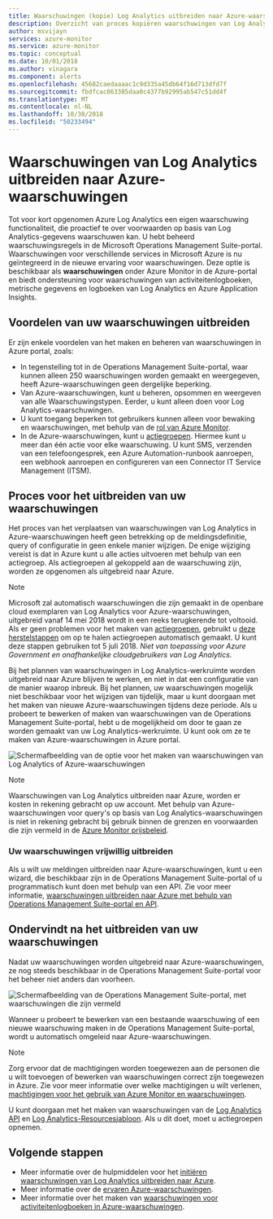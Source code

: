 ```yaml
---
title: Waarschuwingen (kopie) Log Analytics uitbreiden naar Azure-waarschuwingen - overzicht
description: Overzicht van proces kopiëren waarschuwingen van Log Analytics in OMS-portal naar Azure-waarschuwingen met details adressering veelvoorkomende vragen van klanten.
author: msvijayn
services: azure-monitor
ms.service: azure-monitor
ms.topic: conceptual
ms.date: 10/01/2018
ms.author: vinagara
ms.component: alerts
ms.openlocfilehash: 45682caedaaaac1c9d335a45db64f16d713dfd7f
ms.sourcegitcommit: fbdfcac863385daa0c4377b92995ab547c51dd4f
ms.translationtype: MT
ms.contentlocale: nl-NL
ms.lasthandoff: 10/30/2018
ms.locfileid: "50233494"
---
```

# <a name="extend-log-analytics-alerts-to-azure-alerts"></a>Waarschuwingen van Log Analytics uitbreiden naar Azure-waarschuwingen
Tot voor kort opgenomen Azure Log Analytics een eigen waarschuwing functionaliteit, die proactief te over voorwaarden op basis van Log Analytics-gegevens waarschuwen kan. U hebt beheerd waarschuwingsregels in de Microsoft Operations Management Suite-portal. Waarschuwingen voor verschillende services in Microsoft Azure is nu geïntegreerd in de nieuwe ervaring voor waarschuwingen. Deze optie is beschikbaar als **waarschuwingen** onder Azure Monitor in de Azure-portal en biedt ondersteuning voor waarschuwingen van activiteitenlogboeken, metrische gegevens en logboeken van Log Analytics en Azure Application Insights. 

## <a name="benefits-of-extending-your-alerts"></a>Voordelen van uw waarschuwingen uitbreiden
Er zijn enkele voordelen van het maken en beheren van waarschuwingen in Azure portal, zoals:

- In tegenstelling tot in de Operations Management Suite-portal, waar kunnen alleen 250 waarschuwingen worden gemaakt en weergegeven, heeft Azure-waarschuwingen geen dergelijke beperking.
- Van Azure-waarschuwingen, kunt u beheren, opsommen en weergeven van alle Waarschuwingstypen. Eerder, u kunt alleen doen voor Log Analytics-waarschuwingen.
- U kunt toegang beperken tot gebruikers kunnen alleen voor bewaking en waarschuwingen, met behulp van de [rol van Azure Monitor](monitoring-roles-permissions-security.md).
- In de Azure-waarschuwingen, kunt u [actiegroepen](monitoring-action-groups.md). Hiermee kunt u meer dan één actie voor elke waarschuwing. U kunt SMS, verzenden van een telefoongesprek, een Azure Automation-runbook aanroepen, een webhook aanroepen en configureren van een Connector IT Service Management (ITSM). 

## <a name="process-of-extending-your-alerts"></a>Proces voor het uitbreiden van uw waarschuwingen
Het proces van het verplaatsen van waarschuwingen van Log Analytics in Azure-waarschuwingen heeft geen betrekking op de meldingsdefinitie, query of configuratie in geen enkele manier wijzigen. De enige wijziging vereist is dat in Azure kunt u alle acties uitvoeren met behulp van een actiegroep. Als actiegroepen al gekoppeld aan de waarschuwing zijn, worden ze opgenomen als uitgebreid naar Azure.

> [!NOTE]
> Microsoft zal automatisch waarschuwingen die zijn gemaakt in de openbare cloud exemplaren van Log Analytics voor Azure-waarschuwingen, uitgebreid vanaf 14 mei 2018 wordt in een reeks terugkerende tot voltooid. Als er geen problemen voor het maken van [actiegroepen](monitoring-action-groups.md), gebruikt u [deze herstelstappen](monitoring-alerts-extend-tool.md#troubleshooting) om op te halen actiegroepen automatisch gemaakt. U kunt deze stappen gebruiken tot 5 juli 2018. *Niet van toepassing voor Azure Government en onafhankelijke cloudgebruikers van Log Analytics*. 
> 

Bij het plannen van waarschuwingen in Log Analytics-werkruimte worden uitgebreid naar Azure blijven te werken, en niet in dat een configuratie van de manier waarop inbreuk. Bij het plannen, uw waarschuwingen mogelijk niet beschikbaar voor het wijzigen van tijdelijk, maar u kunt doorgaan met het maken van nieuwe Azure-waarschuwingen tijdens deze periode. Als u probeert te bewerken of maken van waarschuwingen van de Operations Management Suite-portal, hebt u de mogelijkheid om door te gaan ze worden gemaakt van uw Log Analytics-werkruimte. U kunt ook om ze te maken van Azure-waarschuwingen in Azure portal.

 ![Schermafbeelding van de optie voor het maken van waarschuwingen van Log Analytics of Azure-waarschuwingen](./media/monitor-alerts-extend/ScheduledDirection.png)

> [!NOTE]
> Waarschuwingen van Log Analytics uitbreiden naar Azure, worden er kosten in rekening gebracht op uw account. Met behulp van Azure-waarschuwingen voor query's op basis van Log Analytics-waarschuwingen is niet in rekening gebracht bij gebruik binnen de grenzen en voorwaarden die zijn vermeld in de [Azure Monitor prijsbeleid](https://azure.microsoft.com/pricing/details/monitor/).  


### <a name="how-to-extend-your-alerts-voluntarily"></a>Uw waarschuwingen vrijwillig uitbreiden
Als u wilt uw meldingen uitbreiden naar Azure-waarschuwingen, kunt u een wizard, die beschikbaar zijn in de Operations Management Suite-portal of u programmatisch kunt doen met behulp van een API. Zie voor meer informatie, [waarschuwingen uitbreiden naar Azure met behulp van Operations Management Suite-portal en API](monitoring-alerts-extend-tool.md).

## <a name="experience-after-extending-your-alerts"></a>Ondervindt na het uitbreiden van uw waarschuwingen
Nadat uw waarschuwingen worden uitgebreid naar Azure-waarschuwingen, ze nog steeds beschikbaar in de Operations Management Suite-portal voor het beheer niet anders dan voorheen.

![Schermafbeelding van de Operations Management Suite-portal, met waarschuwingen die zijn vermeld](./media/monitor-alerts-extend/PostExtendList.png)

Wanneer u probeert te bewerken van een bestaande waarschuwing of een nieuwe waarschuwing maken in de Operations Management Suite-portal, wordt u automatisch omgeleid naar Azure-waarschuwingen.  

> [!NOTE]
> Zorg ervoor dat de machtigingen worden toegewezen aan de personen die u wilt toevoegen of bewerken van waarschuwingen correct zijn toegewezen in Azure. Zie voor meer informatie over welke machtigingen u wilt verlenen, [machtigingen voor het gebruik van Azure Monitor en waarschuwingen](monitoring-roles-permissions-security.md).  
> 

U kunt doorgaan met het maken van waarschuwingen van de [Log Analytics API](../log-analytics/log-analytics-api-alerts.md) en [Log Analytics-Resourcesjabloon](../monitoring/monitoring-solutions-resources-searches-alerts.md). Als u dit doet, moet u actiegroepen opnemen.

## <a name="next-steps"></a>Volgende stappen

* Meer informatie over de hulpmiddelen voor het [initiëren waarschuwingen van Log Analytics uitbreiden naar Azure](monitoring-alerts-extend-tool.md).
* Meer informatie over de [ervaren Azure-waarschuwingen](monitoring-overview-unified-alerts.md).
* Meer informatie over het maken van [waarschuwingen voor activiteitenlogboeken in Azure-waarschuwingen](monitor-alerts-unified-log.md).
